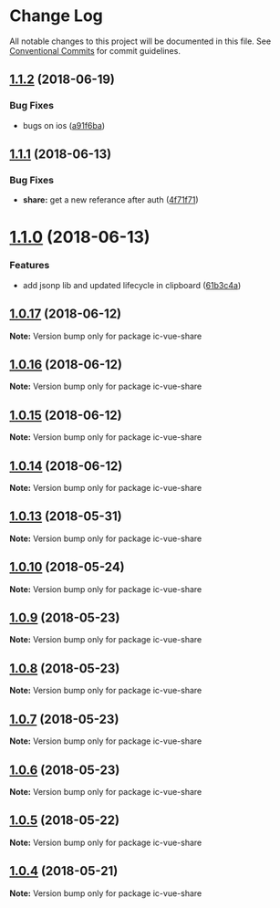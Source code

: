 # Change Log

All notable changes to this project will be documented in this file.
See [Conventional Commits](https://conventionalcommits.org) for commit guidelines.

<a name="1.1.2"></a>
## [1.1.2](https://github.com/xxxxxMiss/ic-utils/tree/master/packages/share/compare/ic-vue-share@1.1.1...ic-vue-share@1.1.2) (2018-06-19)


### Bug Fixes

* bugs on ios ([a91f6ba](https://github.com/xxxxxMiss/ic-utils/tree/master/packages/share/commit/a91f6ba))




<a name="1.1.1"></a>
## [1.1.1](https://github.com/xxxxxMiss/ic-utils/tree/master/packages/share/compare/ic-vue-share@1.1.0...ic-vue-share@1.1.1) (2018-06-13)


### Bug Fixes

* **share:** get a new referance after auth ([4f71f71](https://github.com/xxxxxMiss/ic-utils/tree/master/packages/share/commit/4f71f71))




<a name="1.1.0"></a>
# [1.1.0](https://github.com/xxxxxMiss/ic-utils/tree/master/packages/share/compare/ic-vue-share@1.0.17...ic-vue-share@1.1.0) (2018-06-13)


### Features

* add jsonp lib and updated lifecycle in clipboard ([61b3c4a](https://github.com/xxxxxMiss/ic-utils/tree/master/packages/share/commit/61b3c4a))




<a name="1.0.17"></a>
## [1.0.17](https://github.com/xxxxxMiss/ic-utils/tree/master/packages/share/compare/ic-vue-share@1.0.16...ic-vue-share@1.0.17) (2018-06-12)




**Note:** Version bump only for package ic-vue-share

<a name="1.0.16"></a>
## [1.0.16](https://github.com/xxxxxMiss/ic-utils/tree/master/packages/share/compare/ic-vue-share@1.0.15...ic-vue-share@1.0.16) (2018-06-12)




**Note:** Version bump only for package ic-vue-share

<a name="1.0.15"></a>
## [1.0.15](https://github.com/xxxxxMiss/ic-utils/tree/master/packages/share/compare/ic-vue-share@1.0.14...ic-vue-share@1.0.15) (2018-06-12)




**Note:** Version bump only for package ic-vue-share

<a name="1.0.14"></a>
## [1.0.14](https://github.com/xxxxxMiss/ic-utils/tree/master/packages/share/compare/ic-vue-share@1.0.13...ic-vue-share@1.0.14) (2018-06-12)




**Note:** Version bump only for package ic-vue-share

<a name="1.0.13"></a>
## [1.0.13](https://github.com/xxxxxMiss/ic-utils/tree/master/packages/share/compare/ic-vue-share@1.0.12...ic-vue-share@1.0.13) (2018-05-31)




**Note:** Version bump only for package ic-vue-share

<a name="1.0.10"></a>
## [1.0.10](https://github.com/xxxxxMiss/ic-utils/tree/master/packages/share/compare/ic-vue-share@1.0.9...ic-vue-share@1.0.10) (2018-05-24)




**Note:** Version bump only for package ic-vue-share

<a name="1.0.9"></a>
## [1.0.9](https://github.com/xxxxxMiss/ic-utils/tree/master/packages/share/compare/ic-vue-share@1.0.8...ic-vue-share@1.0.9) (2018-05-23)




**Note:** Version bump only for package ic-vue-share

<a name="1.0.8"></a>
## [1.0.8](https://github.com/xxxxxMiss/ic-utils/tree/master/packages/share/compare/ic-vue-share@1.0.7...ic-vue-share@1.0.8) (2018-05-23)




**Note:** Version bump only for package ic-vue-share

<a name="1.0.7"></a>
## [1.0.7](https://github.com/xxxxxMiss/ic-utils/tree/master/packages/share/compare/ic-vue-share@1.0.6...ic-vue-share@1.0.7) (2018-05-23)




**Note:** Version bump only for package ic-vue-share

<a name="1.0.6"></a>
## [1.0.6](https://github.com/xxxxxMiss/ic-utils/tree/master/packages/share/compare/ic-vue-share@1.0.5...ic-vue-share@1.0.6) (2018-05-23)




**Note:** Version bump only for package ic-vue-share

<a name="1.0.5"></a>
## [1.0.5](https://github.com/xxxxxMiss/ic-utils/tree/master/packages/share/compare/ic-vue-share@1.0.4...ic-vue-share@1.0.5) (2018-05-22)




**Note:** Version bump only for package ic-vue-share

<a name="1.0.4"></a>
## [1.0.4](https://github.com/xxxxxMiss/ic-utils/tree/master/packages/share/compare/ic-vue-share@1.0.3...ic-vue-share@1.0.4) (2018-05-21)




**Note:** Version bump only for package ic-vue-share
